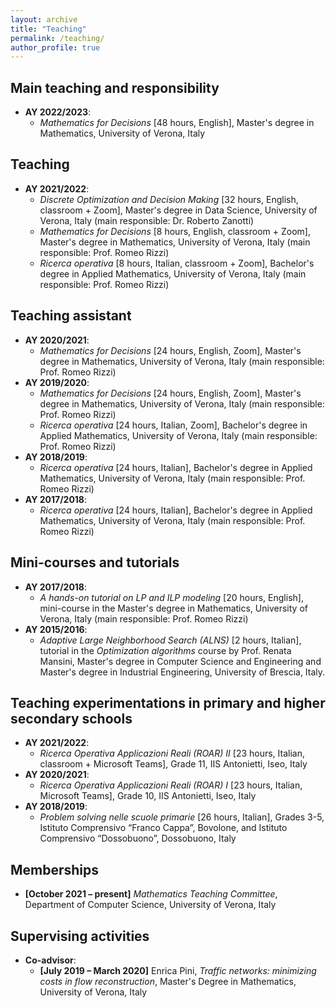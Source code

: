 ```yaml
---
layout: archive
title: "Teaching"
permalink: /teaching/
author_profile: true
---
```


## Main teaching and responsibility
- **AY 2022/2023**:
  - *Mathematics for Decisions* [48 hours, English], Master's degree in Mathematics, University of Verona, Italy

## Teaching
- **AY 2021/2022**:
  - *Discrete Optimization and Decision Making* [32 hours, English, classroom + Zoom], Master's degree in Data Science, University of Verona, Italy (main responsible: Dr. Roberto Zanotti)
  - *Mathematics for Decisions* [8 hours, English, classroom + Zoom], Master's degree in Mathematics, University of Verona, Italy (main responsible: Prof. Romeo Rizzi)
  - *Ricerca operativa* [8 hours, Italian, classroom + Zoom], Bachelor's degree in Applied Mathematics, University of Verona, Italy (main responsible: Prof. Romeo Rizzi)

## Teaching assistant
- **AY 2020/2021**:
  - *Mathematics for Decisions* [24 hours, English, Zoom], Master's degree in Mathematics, University of Verona, Italy (main responsible: Prof. Romeo Rizzi)
- **AY 2019/2020**:
  - *Mathematics for Decisions* [24 hours, English, Zoom], Master's degree in Mathematics, University of Verona, Italy (main responsible: Prof. Romeo Rizzi)
  - *Ricerca operativa* [24 hours, Italian, Zoom], Bachelor's degree in Applied Mathematics, University of Verona, Italy (main responsible: Prof. Romeo Rizzi)
- **AY 2018/2019**:
  - *Ricerca operativa* [24 hours, Italian], Bachelor's degree in Applied Mathematics, University of Verona, Italy (main responsible: Prof. Romeo Rizzi)
- **AY 2017/2018**:
  - *Ricerca operativa* [24 hours, Italian], Bachelor's degree in Applied Mathematics, University of Verona, Italy (main responsible: Prof. Romeo Rizzi)

## Mini-courses and tutorials
- **AY 2017/2018**:
  - *A hands-on tutorial on LP and ILP modeling* [20 hours, English], mini-course in the Master's degree in Mathematics, University of Verona, Italy (main responsible: Prof. Romeo Rizzi)
- **AY 2015/2016**:
  - *Adaptive Large Neighborhood Search (ALNS)* [2 hours, Italian], tutorial in the *Optimization algorithms* course by Prof. Renata Mansini, Master's degree in Computer Science and Engineering and Master's degree in Industrial Engineering, University of Brescia, Italy.

## Teaching experimentations in primary and higher secondary schools
- **AY 2021/2022**:
  - *Ricerca Operativa Applicazioni Reali (ROAR) II* [23 hours, Italian, classroom + Microsoft Teams], Grade 11, IIS Antonietti, Iseo, Italy
- **AY 2020/2021**:
  - *Ricerca Operativa Applicazioni Reali (ROAR) I* [23 hours, Italian, Microsoft Teams], Grade 10, IIS Antonietti, Iseo, Italy
- **AY 2018/2019**:
  - *Problem solving nelle scuole primarie* [26 hours, Italian], Grades 3-5, Istituto Comprensivo “Franco Cappa”, Bovolone, and Istituto Comprensivo “Dossobuono”, Dossobuono, Italy

## Memberships
- **[October 2021 – present]** *Mathematics Teaching Committee*, Department of Computer Science, University of Verona, Italy

## Supervising activities
- **Co-advisor**:
  - **[July 2019 – March 2020]** Enrica Pini, *Traffic networks: minimizing costs in flow reconstruction*, Master's Degree in Mathematics, University of Verona, Italy
